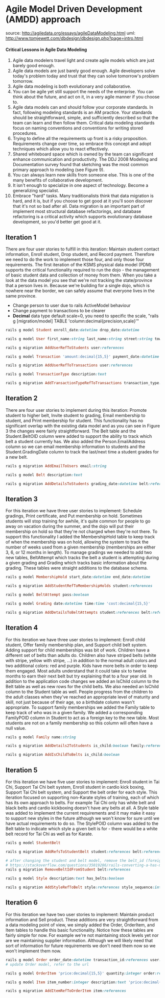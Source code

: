 #  Agile Model Driven Development (AMDD) approach

source: http://agiledata.org/essays/agileDataModeling.html
uml: http://www.tomjewett.com/dbdesign/dbdesign.php?page=intro.html

#### Critical Lessons in Agile Data Modeling
1. Agile data modelers travel light and create agile models which are just barely good enough.
2. Agile data models are just barely good enough. Agile developers solve today's problem today and trust that they can solve tomorrow's problem tomorrow.
3. Agile data modeling is both evolutionary and collaborative.
4. You can be agile yet still support the needs of the enterprise.  You can think about the future, and act on it, in a very agile manner if you choose to. 
5. Agile data models can and should follow your corporate standards.  In fact, following modeling standards is an AM practice. Your standards should be straightforward, simple, and sufficiently described so that the team can learn and then follow them. Critical data modeling standards focus on naming conventions and conventions for writing stored procedures.
6. Trying to define all the requirements up front is a risky proposition.  Requirements change over time, so embrace this concept and adopt techniques which allow you to react effectively. 
7. Shared whiteboard space which is owned by the team can significant enhance communication and productivity. The DDJ 2008 Modeling and Documentation survey found that sketching was the most common primary approach to modeling (see Figure 9).
8. You can always learn new skills from someone else. This is one of the many benefits of collaborative development.
9. It isn't enough to specialize in one aspect of technology. Become a generalizing specialist.
10. Embrace "hard" tasks. Many traditionalists think that data migration is hard, and it is, but if you choose to get good at it you'll soon discover that it's not so bad after all. Data migration is an important part of implement most structural database refactorings, and database refactoring is a critical activity which supports evolutionary database development, so you'd better get good at it.


## Iteration 1

There are four user stories to fulfill in this iteration: Maintain student contact information, Enroll student, Drop student, and Record payment. Therefore we need to do the work to implement those four, and only those four requirements. The first iteration of the KSMS physical data model (PDM) supports the critical functionality required to run the dojo - the management of basic student data and collection of money from them. When you take a look at the data model you see that we're not tracking the state/province that a person lives in.  Because we're building for a single dojo, which is nowhere near the border, we can safely assume that everyone lives in the same province.

- Change person to user due to rails ActiveModel behaviour
- Change payment to transactions to be clearer
- **Decimal** data type default scale=0, you need to specific the scale, "rails g [migration/model] TABLE 'column:decimal{precision,scale}'"

```ruby
rails g model Student enroll_date:datetime drop_date:datetime

rails g model User first_name:string last_name:string street:string town:string phone:string

rails g migration AddUserRefToStudents user:references

rails g model Transaction 'amount:decimal{15,5}' payment_date:datetime

rails g migration AddUserRefToTransactions user:references

rails g model TransactionType description:text

rails g migration AddTransactionTypeRefToTransactions transaction_type:references
```


## Iteration 2
There are four user stories to implement during this iteration: Promote student to higher belt, Invite student to grading, Email membership to student, and Print membership for student. This functionality has no significant overlap with the existing data model and as you can see in Figure 3 the changes were fairly straightforward. The Belt table and the Student.BeltOID column were added to support the ability to track which belt a student currently has. We also added the Person.EmailAddress column so we can email membership information to students and the Student.GradingDate column to track the last/next time a student grades for a new belt. 

```ruby
rails g migration AddEmailToUsers email:string

rails g model Belt description:text

rails g migration AddDetailsToStudents grading_date:datetime belt:references
```


## Iteration 3
For this iteration we have three user stories to implement: Schedule gradings, Print certificate, and Put membership on hold. Sometimes students will stop training for awhile, it's quite common for people to go away on vacation during the summer, and the dojo will put their membership on hold so that they're not charged when they're not there. To support this functionality I added the MembershipHold table to keep track of when the membership was on hold, allowing the system to track the number of weeks used from a given membership (memberships are either 3, 6, or 12 months in length). To manage gradings we needed to add two new tables, BeltAttempt which tracks the belt a student is attempting during a given grading and Grading which tracks basic information about the grading. These tables were straight additions to the database schema.

```ruby
rails g model MembershipHold start_date:datetime end_date:datetime

rails g migration AddStudentRefToMembershipHolds student:references

rails g model BeltAttempt pass:boolean

rails g model Grading date:datetime time:time 'cost:decimal{15,5}'

rails g migration AddDetailsToBeltAttempts student:references belt:references grading:references
```


## Iteration 4
For this iteration we have three user stories to implement: Enroll child student, Offer family membership plan, and Support child belt system. Adding support for child memberships was bit of work. Children have a different set of belts than adults do. Children also have striped belts (white with stripe, yellow with stripe, …) in addition to the normal adult colors and two additional colors: red and purple. Kids have more belts in order to keep them engaged. Most adults understand that it could take six to twelve months to earn their next belt but try explaining that to a four year old.  In addition to the application code changes we added an IsChild column to the Belt table as well as new rows for the child belts. We also needed an IsChild column to the Student table as well. People progress from the children to the adult classes when they've reached an appropriate level of maturity and skill, not just because of their age, so a birthdate column wasn't appropriate. To support family memberships we added the Family table to keep track of who was in a given family. We added a corresponding FamilyPOID column in Student to act as a foreign key to the new table. Most students are not on a family membership so this column will often have a null value.

```ruby
rails g model Family name:string

rails g migration AddDetails2ToStudents is_child:boolean family:references

rails g migration AddIsChildToBelts is_child:boolean
```


## Iteration 5
For this iteration we have five user stories to implement: Enroll student in Tai Chi, Support Tai Chi belt system, Enroll student in cardio kick boxing, Support Tai Chi belt system, and Support the belt order for each style. This iteration focused on supporting non-Karate styles of training, each of which has its own approach to belts.  For example Tai Chi only has white belt and black belts and cardio kickboxing doesn't have any belts at all. A Style table was added to implement the current requirements and it may make it easy to support new styles in the future although we won't know for sure until we have actual requirements to do so. The StylePOID column was added to the Belt table to indicate which style a given belt is for - there would be a white belt record for Tai Chi as well as for Karate. 

```ruby
rails g model StudentBelt

rails g migration AddRefsToStudentBelt student:references belt:references

# after changing the student and belt model, remove the belt_id (foreign key) from student
# https://stackoverflow.com/questions/35019286/rails-converting-a-has-many-relationship-into-a-has-and-belongs-to-many
rails g migration RemoveBeltIdFromStudent belt:references

rails g model Style description:text has_belts:boolean

rails g migration AddStyleRefToBelt style:references style_sequence:integer
```


## Iteration 6
For this iteration we have two user stories to implement: Maintain product information and Sell product. These additions are very straightforward from a data modeling point of view, we simply added the Order, OrderItem, and Item tables to handle this basic functionality. Notice how these tables are fairly simple for now. For example we're not maintaining stock levels yet nor are we maintaining supplier information. Although we will likely need that sort of information for future requirements we don't need them now so we won't implement them now.

```ruby
rails g model Order order_date:datetime transaction_id:references user:references
# update Order model, refer to the url

rails g model OrderItem 'price:decimal{15,5}' quantity:integer order:references

rails g model Item item_number:integer description:text 'price:decimal{15,5}'

rails g migration AddItemRefToOrderItem item:references
```